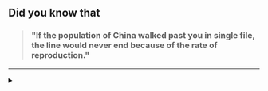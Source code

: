 ## Did you know that

<h3>
  <blockquote>
<!--START_SECTION:debris-->                                                                                                                                                                                                                                                                                                                                                                                                                                                                                                                                                                                                                                                                                                                                                                                                        
"If the population of China walked past you in single file, the line would never end because of the rate of reproduction."
<!--END_SECTION:debris-->
  </blockquote>
</h3>

-----

<details>
  <summary></summary>

<img src="https://github-readme-stats.vercel.app/api?show_icons=true&hide=issues&username=ekickx"> <img src="https://github-readme-stats.vercel.app/api/top-langs/?layout=compact&username=ekickx">

</details>
